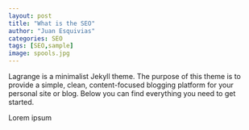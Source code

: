 ```yaml
---
layout: post
title: "What is the SEO"
author: "Juan Esquivias"
categories: SEO
tags: [SEO,sample]
image: spools.jpg
---
```


Lagrange is a minimalist Jekyll theme. The purpose of this theme is to provide a simple, clean, content-focused blogging platform for your personal site or blog. Below you can find everything you need to get started.

Lorem ipsum
